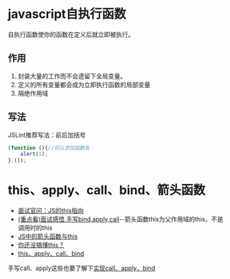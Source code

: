 # javascript自执行函数

自执行函数使你的函数在定义后就立即被执行。

## 作用
1. 封装大量的工作而不会遗留下全局变量。
2. 定义的所有变量都会成为立即执行函数的局部变量
3. 隔绝作用域

## 写法

JSLint推荐写法：前后加括号
```js
(function (){//可以添加函数名
    alert(1);
},());
```

# this、apply、call、bind、箭头函数

- [面试官问：JS的this指向](https://juejin.cn/post/6844903746984476686)
- [(重点看)面试感悟,手写bind,apply,call](https://juejin.cn/post/6844903891092389901#heading-0)--箭头函数this为父作用域的this，不是调用时的this
- [JS中的箭头函数与this](https://juejin.cn/post/6844903573428371464)
- [你还没搞懂this？](https://segmentfault.com/a/1190000016680885)
- [this、apply、call、bind](https://juejin.cn/post/6844903496253177863)

手写call、apply这些也要了解下[实现call、apply、bind](https://juejin.cn/post/6874901113062031367#heading-0)